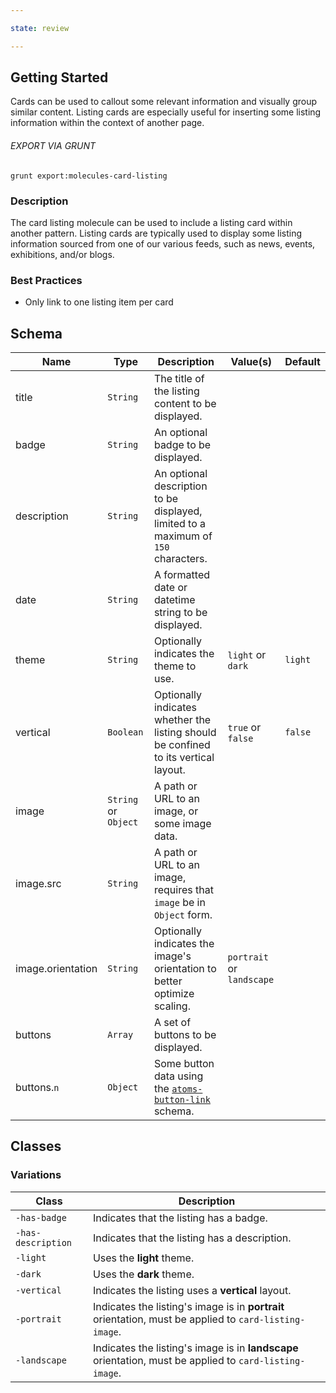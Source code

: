 ```yaml
---

state: review

---
```


## Getting Started

Cards can be used to callout some relevant information and visually group similar content. Listing cards are especially useful for inserting some listing information within the context of another page.

###### EXPORT VIA GRUNT

```
grunt export:molecules-card-listing
```


### Description

The card listing molecule can be used to include a listing card within another pattern. Listing cards are typically used to display some listing information sourced from one of our various feeds, such as news, events, exhibitions, and/or blogs.


### Best Practices

- Only link to one listing item per card


## Schema

| Name            | Type      | Description                                                                       | Value(s)                          | Default |
|-----------------|-----------|-----------------------------------------------------------------------------------|-----------------------------------|---------|
| title           | `String`  | The title of the listing content to be displayed.                                 |                                   |         |
| badge           | `String`  | An optional badge to be displayed.                                                |                                   |         |
| description     | `String`  | An optional description to be displayed, limited to a maximum of `150` characters.|                                   |         |
| date            | `String`  | A formatted date or datetime string to be displayed.                              |                                   |         |
| theme           | `String`  | Optionally indicates the theme to use.                                            | `light` or `dark`                 | `light` |
| vertical        | `Boolean` | Optionally indicates whether the listing should be confined to its vertical layout.  | `true` or `false`              | `false` |
| image           | `String` or `Object` | A path or URL to an image, or some image data.                         |                                   |         |
| image.src       | `String`  | A path or URL to an image, requires that `image` be in `Object` form.             |                                   |         |
| image.orientation | `String`  | Optionally indicates the image's orientation to better optimize scaling.        | `portrait` or `landscape`         |         |
| buttons         | `Array`   | A set of buttons to be displayed.                                                 |                                   |         |
| buttons.`n`     | `Object`  | Some button data using the [`atoms-button-link`][atoms-button-link] schema.       |                                   |         |


## Classes

### Variations

| Class               | Description                                                                                             |
|---------------------|---------------------------------------------------------------------------------------------------------|
| `-has-badge`        | Indicates that the listing has a badge.                                                                 |
| `-has-description`  | Indicates that the listing has a description.                                                           |
| `-light`            | Uses the **light** theme.                                                                               |
| `-dark`             | Uses the **dark** theme.                                                                                |
| `-vertical`         | Indicates the listing uses a **vertical** layout.                                                       |
| `-portrait`         | Indicates the listing's image is in **portrait** orientation, must be applied to `card-listing-image`.  |
| `-landscape`        | Indicates the listing's image is in **landscape** orientation, must be applied to `card-listing-image`. |


[atoms-button-link]: /patterns/20-atoms-buttons-01-button-link/20-atoms-buttons-01-button-link.html
